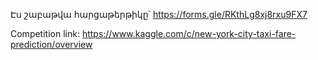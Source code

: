 Էս շաբաթվա հարցաթերթիկը՝
https://forms.gle/RKthLg8xj8rxu9FX7

Competition link:
https://www.kaggle.com/c/new-york-city-taxi-fare-prediction/overview